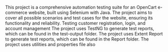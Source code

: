 This project is a comprehensive automation testing suite for an OpenCart e-commerce website, built using Selenium with Java.
The project aims to cover all possible scenarios and test cases for the website, ensuring its functionality and reliability.
Testing customer registration, login, and account management
The project uses TestNG to generate test reports, which can be found in the test-output folder.
The project uses Extent Report to generate test reports, which can be found in the Report folder.
The project uses utilities and properties file also 
